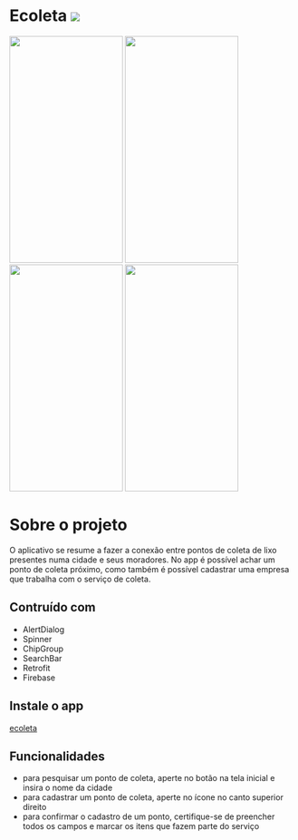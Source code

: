 <h1>
Ecoleta
<img src="app/src/main/res/mipmap-hdpi/ic_launcher_round.png">
</h1> 

<img src="screenShots/device-2020-07-31-181555.png" width=200 height=400> <img src="screenShots/device-2020-07-31-181616.png" width=200 height=400> <img src="screenShots/device-2020-07-31-181653.png" width=200 height=400> <img src="screenShots/device-2020-07-31-181754.png" width=200 height=400>

# Sobre o projeto
O aplicativo se resume a fazer a conexão entre pontos de coleta de lixo presentes numa cidade e seus moradores. No app é possível achar um ponto de coleta próximo, como também é possível cadastrar uma empresa que trabalha com o serviço de coleta.

## Contruído com
* AlertDialog
* Spinner
* ChipGroup
* SearchBar
* Retrofit
* Firebase

## Instale o app
[ecoleta](https://drive.google.com/file/d/16tN5Tgr5NL6D8V3_pI1cosWb-p8LDw0F/view?usp=sharing)

## Funcionalidades
* para pesquisar um ponto de coleta, aperte no botão na tela inicial e insira o nome da cidade
* para cadastrar um ponto de coleta, aperte no ícone no canto superior direito
* para confirmar o cadastro de um ponto, certifique-se de preencher todos os campos e marcar os itens que fazem parte do serviço


